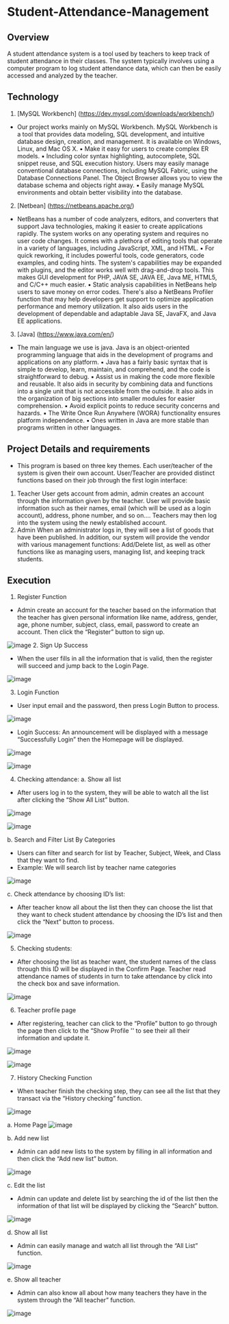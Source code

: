 # Student-Attendance-Management

## Overview

A student attendance system is a tool used by teachers to keep track of student
attendance in their classes. The system typically involves using a computer program to
log student attendance data, which can then be easily accessed and analyzed by the
teacher.

## Technology

1. [MySQL Workbench] (https://dev.mysql.com/downloads/workbench/)
- Our project works mainly on MySQL Workbench. MySQL Workbench is a tool that provides
data modeling, SQL development, and intuitive database design, creation, and
management. It is available on Windows, Linux, and Mac OS X.
▪ Make it easy for users to create complex ER models.
▪ Including color syntax highlighting, autocomplete, SQL snippet reuse, and SQL execution
history. Users may easily manage conventional database connections, including MySQL
Fabric, using the Database Connections Panel. The Object Browser allows you to view
the database schema and objects right away.
▪ Easily manage MySQL environments and obtain better visibility into the database.

2. [Netbean] (https://netbeans.apache.org/)
- NetBeans has a number of code analyzers, editors, and converters that support Java
technologies, making it easier to create applications rapidly. The system works on any
operating system and requires no user code changes. It comes with a plethora of editing
tools that operate in a variety of languages, including JavaScript, XML, and HTML.
▪ For quick reworking, it includes powerful tools, code generators, code examples, and
coding hints. The system's capabilities may be expanded with plugins, and the editor
works well with drag-and-drop tools. This makes GUI development for PHP, JAVA SE,
JAVA EE, Java ME, HTML5, and C/C++ much easier.
▪ Static analysis capabilities in NetBeans help users to save money on error codes. There's
also a NetBeans Profiler function that may help developers get support to optimize
application performance and memory utilization. It also aids users in the development
of dependable and adaptable Java SE, JavaFX, and Java EE applications.

3. [Java] (https://www.java.com/en/)
- The main language we use is java. Java is an object-oriented programming language that
aids in the development of programs and applications on any platform.
▪ Java has a fairly basic syntax that is simple to develop, learn, maintain, and comprehend,
and the code is straightforward to debug.
▪ Assist us in making the code more flexible and reusable. It also aids in security by
combining data and functions into a single unit that is not accessible from the outside. It
also aids in the organization of big sections into smaller modules for easier
comprehension.
▪ Avoid explicit points to reduce security concerns and hazards.
▪ The Write Once Run Anywhere (WORA) functionality ensures platform independence.
▪ Ones written in Java are more stable than programs written in other languages.

## Project Details and requirements

- This program is based on three key themes. Each user/teacher of the system is given
their own account. User/Teacher are provided distinct functions based on their job
through the first login interface:
1. Teacher
User gets account from admin, admin creates an account through the information
given by the teacher. User will provide basic information such as their names, email
(which will be used as a login account), address, phone number, and so on....
Teachers may then log into the system using the newly established account.
2. Admin
When an administrator logs in, they will see a list of goods that have been published.
In addition, our system will provide the vendor with various management functions:
Add/Delete list, as well as other functions like as managing users, managing list, and
keeping track students.

## Execution
1. Register Function
- Admin create an account for the teacher based on the information that
the teacher has given personal information like name, address, gender,
age, phone number, subject, class, email, password to create an
account. Then click the “Register” button to sign up.

![image](https://github.com/Trungtruc410/Student-Attendance-Management/assets/85205181/28e84ae1-ea1c-4da8-bf2e-fc02512d00ee)
2. Sign Up Success 
- When the user fills in all the information that is valid, then the register will succeed and jump back to the Login Page.
  
![image](https://github.com/Trungtruc410/Student-Attendance-Management/assets/85205181/09e82157-dca2-4e23-ae2a-d8e54d9cc886)

3. Login Function 
-	User input email and the password, then press Login Button to process.
  
![image](https://github.com/Trungtruc410/Student-Attendance-Management/assets/85205181/2d0d03fc-e1e2-438a-99af-4e08d50e257c)

-	Login Success: An announcement will be displayed with a message “Successfully Login” then the Homepage will be displayed.
  
![image](https://github.com/Trungtruc410/Student-Attendance-Management/assets/85205181/e9c78fee-6b5e-41c5-8fbc-4ba028710a8a)

![image](https://github.com/Trungtruc410/Student-Attendance-Management/assets/85205181/a0bc69d6-1414-4164-b53a-709372ced90c)

4. Checking attendance: 
a. Show all list 
- After users log in to the system, they will be able to watch all the list after clicking the “Show All List” button.
  
![image](https://github.com/Trungtruc410/Student-Attendance-Management/assets/85205181/7a0510b6-bcba-4882-bdc4-dab6fbf1536e)

![image](https://github.com/Trungtruc410/Student-Attendance-Management/assets/85205181/4422ab20-6841-42a4-bde5-8f2f667e1b25)

b. Search and Filter List By Categories 
-	Users can filter and search for list by Teacher, Subject, Week, and Class that they want to find. 
-	Example: We will search list by teacher name categories

![image](https://github.com/Trungtruc410/Student-Attendance-Management/assets/85205181/edbaaca4-0533-4bac-a4a6-6a6208b1c77c)

c. Check attendance by choosing ID’s list: 
-	After teacher know all about the list then they can choose the list that they want to check student attendance by choosing the ID’s list and then click the “Next” button to process.
  
![image](https://github.com/Trungtruc410/Student-Attendance-Management/assets/85205181/169e67f6-612e-44ff-98e3-9a30cfb0189a)

5. Checking students: 
- After choosing the list as teacher want, the student names of the class through this ID will be displayed in the Confirm Page. Teacher read attendance names of students in turn to take attendance by click into the check box and save information.
  
![image](https://github.com/Trungtruc410/Student-Attendance-Management/assets/85205181/ff47617c-19aa-4963-8fc9-50d5fbac2495)

6. Teacher profile page 
- After registering, teacher can click to the “Profile” button to go through the page then click to the “Show Profile '' to see their all their information and update it.
  
![image](https://github.com/Trungtruc410/Student-Attendance-Management/assets/85205181/dc357b3a-2bb2-4e83-ac02-56dc87328068)

![image](https://github.com/Trungtruc410/Student-Attendance-Management/assets/85205181/5d994b77-4537-4649-89d4-700eb865b6b7)

7. History Checking Function 
- When teacher finish the checking step, they can see all the list that they transact via the “History checking” function.
  
![image](https://github.com/Trungtruc410/Student-Attendance-Management/assets/85205181/ccff35ea-bf27-478b-8a28-6836582734b7)


a.	Home Page 
![image](https://github.com/Trungtruc410/Student-Attendance-Management/assets/85205181/3ed7c6a5-b433-423c-80a2-8302304f6d86)

b.	Add new list 
- Admin can add new lists to the system by filling in all information and then click the “Add new list” button.
  
 ![image](https://github.com/Trungtruc410/Student-Attendance-Management/assets/85205181/4c3842e2-fa28-42cf-8d3c-bc2ed2e83330)

c. Edit the list 
-	Admin can update and delete list by searching the id of the list then the information of that list will be displayed by clicking the “Search” button.
  
![image](https://github.com/Trungtruc410/Student-Attendance-Management/assets/85205181/552c1315-e987-4a51-bb51-c902d9d84484)

d.	Show all list 
-	Admin can easily manage and watch all list through the “All List” function.
  
 ![image](https://github.com/Trungtruc410/Student-Attendance-Management/assets/85205181/c84f295e-d8da-44fa-9cd8-6896f7acd454)
 
e.	Show all teacher 
-	Admin can also know all about how many teachers they have in the system through the “All teacher” function.
  
![image](https://github.com/Trungtruc410/Student-Attendance-Management/assets/85205181/407e965f-f99d-442c-9bd6-366f9d485709)








